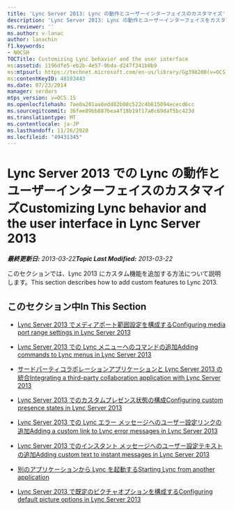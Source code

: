 ```yaml
---
title: 'Lync Server 2013: Lync の動作とユーザーインターフェイスのカスタマイズ'
description: 'Lync Server 2013: Lync の動作とユーザーインターフェイスをカスタマイズします。'
ms.reviewer: ''
ms.author: v-lanac
author: lanachin
f1.keywords:
- NOCSH
TOCTitle: Customizing Lync behavior and the user interface
ms:assetid: 1196dfe5-eb2b-4e57-9bda-d247f341b0b9
ms:mtpsurl: https://technet.microsoft.com/en-us/library/Gg398200(v=OCS.15)
ms:contentKeyID: 48183443
ms.date: 07/23/2014
manager: serdars
mtps_version: v=OCS.15
ms.openlocfilehash: 7ae0a201aa8edd82b08c522c4b615094ececd6cc
ms.sourcegitcommit: 36fee89bb887bea4f18b19f17a8c69daf5bc423d
ms.translationtype: MT
ms.contentlocale: ja-JP
ms.lasthandoff: 11/26/2020
ms.locfileid: "49431345"
---
```

# <a name="customizing-lync-behavior-and-the-user-interface-in-lync-server-2013"></a><span data-ttu-id="7a994-103">Lync Server 2013 での Lync の動作とユーザーインターフェイスのカスタマイズ</span><span class="sxs-lookup"><span data-stu-id="7a994-103">Customizing Lync behavior and the user interface in Lync Server 2013</span></span>

<div data-xmlns="http://www.w3.org/1999/xhtml">

<div class="topic" data-xmlns="http://www.w3.org/1999/xhtml" data-msxsl="urn:schemas-microsoft-com:xslt" data-cs="https://msdn.microsoft.com/">

<div data-asp="https://msdn2.microsoft.com/asp">



</div>

<div id="mainSection">

<div id="mainBody"><span data-ttu-id="7a994-104">

<span> </span></span><span class="sxs-lookup"><span data-stu-id="7a994-104">

<span> </span></span></span>

<span data-ttu-id="7a994-105">_**最終更新日:** 2013-03-22_</span><span class="sxs-lookup"><span data-stu-id="7a994-105">_**Topic Last Modified:** 2013-03-22_</span></span>

<span data-ttu-id="7a994-106">このセクションでは、Lync 2013 にカスタム機能を追加する方法について説明します。</span><span class="sxs-lookup"><span data-stu-id="7a994-106">This section describes how to add custom features to Lync 2013.</span></span>

<div>

## <a name="in-this-section"></a><span data-ttu-id="7a994-107">このセクション中</span><span class="sxs-lookup"><span data-stu-id="7a994-107">In This Section</span></span>

  - [<span data-ttu-id="7a994-108">Lync Server 2013 でメディアポート範囲設定を構成する</span><span class="sxs-lookup"><span data-stu-id="7a994-108">Configuring media port range settings in Lync Server 2013</span></span>](lync-server-2013-configuring-media-port-range-settings.md)

  - [<span data-ttu-id="7a994-109">Lync Server 2013 での Lync メニューへのコマンドの追加</span><span class="sxs-lookup"><span data-stu-id="7a994-109">Adding commands to Lync menus in Lync Server 2013</span></span>](lync-server-2013-adding-commands-to-lync-menus.md)

  - [<span data-ttu-id="7a994-110">サードパーティコラボレーションアプリケーションと Lync Server 2013 の統合</span><span class="sxs-lookup"><span data-stu-id="7a994-110">Integrating a third-party collaboration application with Lync Server 2013</span></span>](lync-server-2013-integrating-a-third-party-collaboration-application-with-lync.md)

  - [<span data-ttu-id="7a994-111">Lync Server 2013 でのカスタムプレゼンス状態の構成</span><span class="sxs-lookup"><span data-stu-id="7a994-111">Configuring custom presence states in Lync Server 2013</span></span>](lync-server-2013-configuring-custom-presence-states.md)

  - [<span data-ttu-id="7a994-112">Lync Server 2013 での Lync エラー メッセージへのユーザー設定リンクの追加</span><span class="sxs-lookup"><span data-stu-id="7a994-112">Adding a custom link to Lync error messages in Lync Server 2013</span></span>](lync-server-2013-adding-a-custom-link-to-lync-error-messages.md)

  - [<span data-ttu-id="7a994-113">Lync Server 2013 でのインスタント メッセージへのユーザー設定テキストの追加</span><span class="sxs-lookup"><span data-stu-id="7a994-113">Adding custom text to instant messages in Lync Server 2013</span></span>](lync-server-2013-adding-custom-text-to-instant-messages.md)

  - [<span data-ttu-id="7a994-114">別のアプリケーションから Lync を起動する</span><span class="sxs-lookup"><span data-stu-id="7a994-114">Starting Lync from another application</span></span>](lync-server-2013-starting-lync-from-another-application.md)

  - [<span data-ttu-id="7a994-115">Lync Server 2013 で既定のピクチャオプションを構成する</span><span class="sxs-lookup"><span data-stu-id="7a994-115">Configuring default picture options in Lync Server 2013</span></span>](lync-server-2013-configuring-default-picture-options.md)

<span data-ttu-id="7a994-116"></div>

</div>

<span> </span>

</div>

</div>

</span><span class="sxs-lookup"><span data-stu-id="7a994-116"></div>

</div>

<span> </span>

</div>

</div>

</span></span></div>

